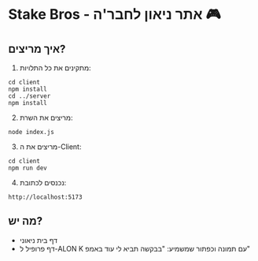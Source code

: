 # Stake Bros - אתר ניאון לחבר'ה 🎮

## איך מריצים?
1. מתקינים את כל התלויות:
```
cd client
npm install
cd ../server
npm install
```

2. מריצים את השרת:
```
node index.js
```

3. מריצים את ה-Client:
```
cd client
npm run dev
```

4. נכנסים לכתובת:
```
http://localhost:5173
```

## מה יש?
- דף בית ניאוני
- דף פרופיל ל-ALON K עם תמונה וכפתור שמשמיע: "בבקשה תביא לי עוד באמפ"